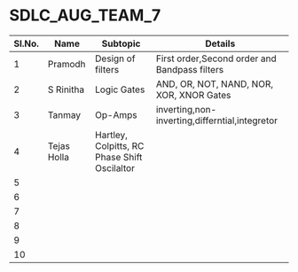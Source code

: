 # SDLC_AUG_TEAM_7

Sl.No.| Name| Subtopic| Details| 
------|-----|---------|--------|
1|Pramodh|Design of filters|First order,Second order and Bandpass filters|
2|S Rinitha|Logic Gates|AND, OR, NOT, NAND, NOR, XOR, XNOR Gates|
3|Tanmay|Op-Amps|inverting,non-inverting,differntial,integretor|
4|Tejas Holla| Hartley, Colpitts, RC Phase Shift Oscilaltor| 
5|
6|
7|
8|
9|
10|
